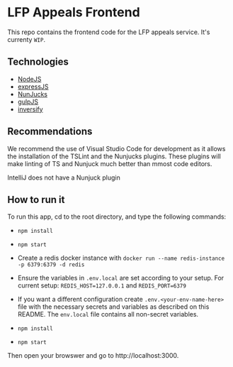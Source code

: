 # LFP Appeals Frontend
This repo contains the frontend code for the LFP appeals service. It's currenty `WIP`.

## Technologies

- [NodeJS](https://nodejs.org/)
- [expressJS](https://expressjs.com/)
- [NunJucks](https://mozilla.github.io/nunjucks)
- [gulpJS](https://gulpjs.com/)
- [inversify](https://github.com/inversify/)

## Recommendations

We recommend the use of Visual Studio Code for development as it allows the installation of the TSLint and the Nunjucks plugins. These plugins will make linting of TS and Nunjuck much better than mmost code editors.

IntelliJ does not have a Nunjuck plugin

## How to run it

To run this app, cd to the root directory, and type the following commands:
- `npm install`
- `npm start`

- Create a redis docker instance with `docker run --name redis-instance -p 6379:6379 -d redis`
- Ensure the variables in `.env.local` are set according to your setup. For current setup: `REDIS_HOST=127.0.0.1` and `REDIS_PORT=6379`
- If you want a different configuration create `.env.<your-env-name-here>` file with the necessary secrets and variables as described on this README. The `env.local` file contains all non-secret variables.
- `npm install`
- `npm start`


Then open your browswer and go to http://localhost:3000.

